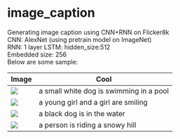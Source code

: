 # image_caption
Generating image caption using CNN+RNN on Flicker8k  
CNN: AlexNet (using pretrain model on ImageNet)  
RNN: 1 layer LSTM: hidden_size:512  
Embedded size: 256  
Below are some sample:

| Image        |Cool  |
|-------------|-----|
|![](https://drive.google.com/uc?export=download&id=1r0mgIIAMVneKvaRJZdrioQw2UROMyLDQ)|a small white dog is swimming in a pool|
|![](https://drive.google.com/uc?export=download&id=1vWj-YZgUTsX8Z-BuUFvJjquKKxd0q9A2)|a young girl and a girl are smiling|
|![](https://drive.google.com/uc?export=download&id=1C-3pMokqKPkdtx7TAY5nj_Usm44rIohW)|a black dog is in the water|
|![](https://drive.google.com/uc?export=download&id=16wImpih5rX8X6gkzdL8jGy5pfJ782_Iw)|a person is riding a snowy hill|
